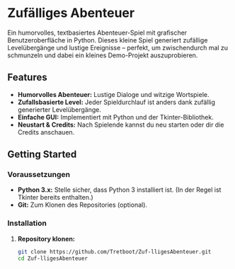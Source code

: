 # Zufälliges Abenteuer

Ein humorvolles, textbasiertes Abenteuer-Spiel mit grafischer Benutzeroberfläche in Python. Dieses kleine Spiel generiert zufällige Levelübergänge und lustige Ereignisse – perfekt, um zwischendurch mal zu schmunzeln und dabei ein kleines Demo-Projekt auszuprobieren.

## Features

- **Humorvolles Abenteuer:** Lustige Dialoge und witzige Wortspiele.
- **Zufallsbasierte Level:** Jeder Spieldurchlauf ist anders dank zufällig generierter Levelübergänge.
- **Einfache GUI:** Implementiert mit Python und der Tkinter-Bibliothek.
- **Neustart & Credits:** Nach Spielende kannst du neu starten oder dir die Credits anschauen.

## Getting Started

### Voraussetzungen

- **Python 3.x:** Stelle sicher, dass Python 3 installiert ist. (In der Regel ist Tkinter bereits enthalten.)
- **Git:** Zum Klonen des Repositories (optional).

### Installation

1. **Repository klonen:**

   ```bash
   git clone https://github.com/Tretboot/Zuf-lligesAbenteuer.git
   cd Zuf-lligesAbenteuer
